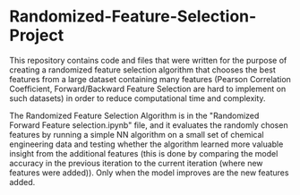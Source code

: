 # Randomized-Feature-Selection-Project
This repository contains code and files that were written for the purpose of creating a randomized feature selection algorithm that chooses the best features from a large dataset containing many features (Pearson Correlation Coefficient, Forward/Backward Feature Selection are hard to implement on such datasets) in order to reduce computational time and complexity.

The Randomized Feature Selection Algorithm is in the "Randomized Forward Feature selection.ipynb" file, and it evaluates the randomly chosen features by running a simple NN algorithm on a small set of chemical engineering data and testing whether the algorithm learned more valuable insight from the additional features (this is done by comparing the model accuracy in the previous iteration to the current iteration (where new features were added)). Only when the model improves are the new features added.  

